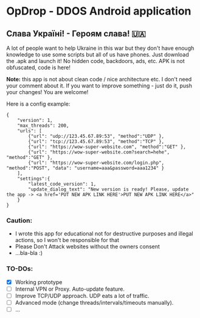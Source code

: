 # OpDrop - DDOS Android application 
## Слава Укрaїні! - Героям слава! 🇺🇦

A lot of people want to help Ukraine in this war but they don't have enough knowledge to use some scripts but all of us have phones. Just download the .apk and launch it! No hidden code, backdoors, ads, etc. APK is not obfuscated, code is here!

**Note:** this app is not about clean code / nice architecture etc. I don't need your comment about it. If you want to improve something - just do it, push your changes! You are welcome!

Here is a config example:
```
{
    "version": 1,
    "max_threads": 200,
    "urls": [
        {"url": "udp://123.45.67.89:53", "method":"UDP" },
        {"url": "tcp://123.45.67.89:53", "method":"TCP" },
        {"url": "https://wow-super-website.com", "method":"GET" },
        {"url": "https://wow-super-website.com?search=hehe", "method":"GET" },
        {"url": "https://wow-super-website.com/login.php", "method":"POST", "data": "username=aaa&password=aaa1234" }
    ],
    "settings":{
        "latest_code_version": 1,
        "update_dialog_text": "New version is ready! Please, update the app -> <a href='PUT NEW APK LINK HERE'>PUT NEW APK LINK HERE</a>"
    }
}
```

### Caution:
- I wrote this app for educational not for destructive purposes and illegal actions, so I won't be responsible for that
- Please Don't Attack websites without the owners consent
- ...bla-bla :)

### TO-DOs:
- [x] Working prototype
- [ ] Internal VPN or Proxy. Auto-update feature.
- [ ] Improve TCP/UDP approach. UDP eats a lot of traffic.
- [ ] Advanced mode (change threads/intervals/timeouts manually).
- [ ] ...
